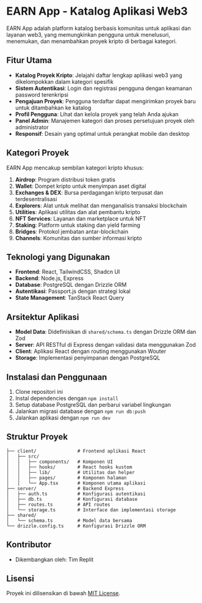 # EARN App - Katalog Aplikasi Web3

EARN App adalah platform katalog berbasis komunitas untuk aplikasi dan layanan web3, yang memungkinkan pengguna untuk menelusuri, menemukan, dan menambahkan proyek kripto di berbagai kategori.

## Fitur Utama

- **Katalog Proyek Kripto**: Jelajahi daftar lengkap aplikasi web3 yang dikelompokkan dalam kategori spesifik
- **Sistem Autentikasi**: Login dan registrasi pengguna dengan keamanan password terenkripsi
- **Pengajuan Proyek**: Pengguna terdaftar dapat mengirimkan proyek baru untuk ditambahkan ke katalog
- **Profil Pengguna**: Lihat dan kelola proyek yang telah Anda ajukan
- **Panel Admin**: Manajemen kategori dan proses persetujuan proyek oleh administrator
- **Responsif**: Desain yang optimal untuk perangkat mobile dan desktop

## Kategori Proyek

EARN App mencakup sembilan kategori kripto khusus:

1. **Airdrop**: Program distribusi token gratis
2. **Wallet**: Dompet kripto untuk menyimpan aset digital
3. **Exchanges & DEX**: Bursa perdagangan kripto terpusat dan terdesentralisasi
4. **Explorers**: Alat untuk melihat dan menganalisis transaksi blockchain
5. **Utilities**: Aplikasi utilitas dan alat pembantu kripto
6. **NFT Services**: Layanan dan marketplace untuk NFT
7. **Staking**: Platform untuk staking dan yield farming
8. **Bridges**: Protokol jembatan antar-blockchain
9. **Channels**: Komunitas dan sumber informasi kripto

## Teknologi yang Digunakan

- **Frontend**: React, TailwindCSS, Shadcn UI
- **Backend**: Node.js, Express
- **Database**: PostgreSQL dengan Drizzle ORM
- **Autentikasi**: Passport.js dengan strategi lokal
- **State Management**: TanStack React Query

## Arsitektur Aplikasi

- **Model Data**: Didefinisikan di `shared/schema.ts` dengan Drizzle ORM dan Zod
- **Server**: API RESTful di Express dengan validasi data menggunakan Zod
- **Client**: Aplikasi React dengan routing menggunakan Wouter
- **Storage**: Implementasi penyimpanan dengan PostgreSQL

## Instalasi dan Penggunaan

1. Clone repositori ini
2. Instal dependencies dengan `npm install`
3. Setup database PostgreSQL dan perbarui variabel lingkungan
4. Jalankan migrasi database dengan `npm run db:push`
5. Jalankan aplikasi dengan `npm run dev`

## Struktur Proyek

```
├── client/               # Frontend aplikasi React
│   ├── src/
│   │   ├── components/   # Komponen UI
│   │   ├── hooks/        # React hooks kustom
│   │   ├── lib/          # Utilitas dan helper
│   │   ├── pages/        # Komponen halaman
│   │   └── App.tsx       # Komponen utama aplikasi
├── server/               # Backend Express
│   ├── auth.ts           # Konfigurasi autentikasi
│   ├── db.ts             # Konfigurasi database
│   ├── routes.ts         # API routes
│   └── storage.ts        # Interface dan implementasi storage
├── shared/
│   └── schema.ts         # Model data bersama
└── drizzle.config.ts     # Konfigurasi Drizzle ORM
```

## Kontributor

- Dikembangkan oleh: Tim Replit

## Lisensi

Proyek ini dilisensikan di bawah [MIT License](LICENSE).